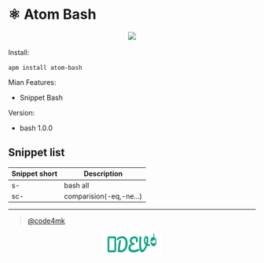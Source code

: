 #  ⚛️ Atom Bash

<p align="center" ><img src="https://user-images.githubusercontent.com/17185462/43356534-0acdf760-9294-11e8-9227-17c3c5a4fcb5.jpg"></p>



Install:
```ssh
apm install atom-bash
```

Mian Features:

  - Snippet Bash


Version:

  - bash 1.0.0


## Snippet list
|Snippet short| Description|
|----|-----------|
| s- | bash all  |
| sc- | comparision(-eq,-ne...) |


---
> [@code4mk](https://twitter.com/code4mk)


<a href="https://twitter.com/0devco"><p align="center" ><img src="https://raw.githubusercontent.com/0devco/docs/master/.devco-images/logo-transparent.png"></p></a>
